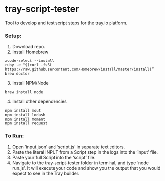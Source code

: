 # tray-script-tester
Tool to develop and test script steps for the tray.io platform.

### Setup:
1. Download repo.
2. Install Homebrew
```shell
xcode-select --install
ruby -e "$(curl -fsSL https://raw.githubusercontent.com/Homebrew/install/master/install)”
brew doctor
```
3. Install NPM/Node
```shell
brew install node
```
4. Install other dependencies
```shell
npm install mout
npm install lodash 
npm install moment
npm install request
```
### To Run:
1. Open ‘input.json’ and ‘script.js’ in separate text editors. 
2. Paste the literal INPUT from a Script step in the logs into the ‘input’ file.
3. Paste your full Script into the ‘script’ file.
4. Navigate to the tray-script-tester folder in terminal, and type ‘node run.js’. It will execute your code and show you the output that you would expect to see in the Tray builder.

